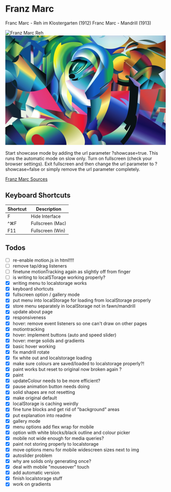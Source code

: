 # Franz Marc

Franc Marc - Reh im Klostergarten (1912)
Franc Marc - Mandrill (1913)

![Franz Marc Reh](franz-marc.jpeg)
![Franz Marc Mandrill](mandrill.jpeg)

Start showcase mode by adding the url parameter ?showcase=true.
This runs the automatic mode on slow only. Turn on fullscreen (check your browser settings). Exit fullscreen and then change the url parameter to ?showcase=false or simply remove the url parameter completely. 


[Franz Marc Sources](https://www.wikidata.org/wiki/Wikidata:WikiProject_sum_of_all_paintings/Creator/Franz_Marc)



## Keyboard Shortcuts

| Shortcut  | Description          |
|-----------|----------------------|
| F         | Hide Interface       |
| ^⌘F       | Fullscreen (Mac)     |
| F11       | Fullscreen (Win)     |





## Todos


- [ ] re-enable motion.js in html!!!!
- [ ] remove tap/drag listeners
- [ ] finetune motionTracking again as slightly off from finger
- [ ] is writing to localSTorage working properly?
- [x] writing menu to localstorage works
- [x] keyboard shortcuts
- [x] fullscreen option / gallery mode
- [x] put menu into localStorage for loading from localStorage properly
- [x] store menu separately in localStorage not in fawn/mandrill
- [x] update about page
- [x] responsiveness
- [x] hover: remove event listeners so one can't draw on other pages
- [x] motiontracking
- [x] hover: implement buttons (auto and speed slider)
- [x] hover: merge solids and gradients
- [x] basic hover working
- [x] fix mandrill rotate
- [x] fix white out and localstorage loading
- [x] make sure colours are saved/loaded to localstorage properly?!
- [x] paint works but reset to original now broken again ?
- [x] paint
- [x] updateColour needs to be more efficient?
- [x] pause animation button needs doing
- [x] solid shapes are not resetting
- [x] make original default
- [x] localStorage is caching weirdly
- [x] fine tune blocks and get rid of "background" areas
- [x] put explanation into readme
- [x] gallery mode
- [x] menu options add flex wrap for mobile
- [x] option with white blocks/black outline and colour picker
- [x] mobile not wide enough for media queries?
- [x] paint not storing properly to localstorage
- [x] move options menu for mobile widescreen sizes next to img
- [x] autoslider problem
- [x] why are solids only generating once?
- [x] deal with mobile "mouseover" touch
- [x] add automatic version
- [x] finish localstorage stuff
- [x] work on gradients
